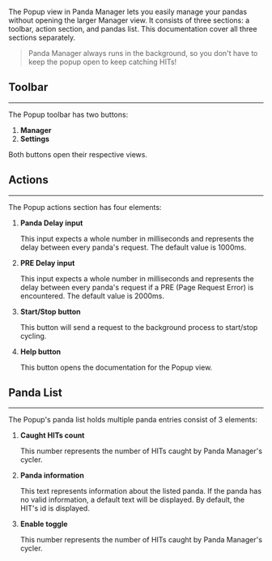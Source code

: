The Popup view in Panda Manager lets you easily manage your pandas without opening the larger Manager view. It consists of three sections: a toolbar, action section, and pandas list. This documentation cover all three sections separately.

>  Panda Manager always runs in the background, so you don't have to keep the popup open to keep catching HITs!

## Toolbar
---
The Popup toolbar has two buttons:

 1. **Manager**
 2. **Settings**

Both buttons open their respective views.

## Actions
---
The Popup actions section has four elements:

 1. **Panda Delay input**
	
	 This input expects a whole number in milliseconds and represents the delay between every panda's request. The default value is 1000ms.
 2. **PRE Delay  input**
 	 
 	 This input expects a whole number in milliseconds and represents the delay between every panda's request if a PRE (Page Request Error)  is encountered. The default value is 2000ms.
 3. **Start/Stop button**
	 
	 This button will send a request to the background process to start/stop cycling.
 4. **Help button**
	 
	 This button opens the documentation for the Popup view.
	 
## Panda List
---
The Popup's panda list holds multiple panda entries consist of 3 elements:

 1. **Caught HITs count**
		
	   This number represents the number of HITs caught by Panda Manager's cycler.
 2. **Panda information**

	   This text represents information about the listed panda. If the panda has no valid information, a default text will be displayed. By default, the HIT's id is displayed. 
 3. **Enable toggle**

	   This number represents the number of HITs caught by Panda Manager's cycler.
